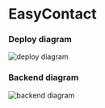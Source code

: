 # EasyContact

### Deploy diagram
<img src="https://objectstorage.us-ashburn-1.oraclecloud.com/n/idlmil2aymrs/b/static_file/o/rcos%2F%5BEasyContact%5Ddeploy%20diagram.jpg" alt="deploy diagram" />


### Backend diagram
<img src="https://objectstorage.us-ashburn-1.oraclecloud.com/n/idlmil2aymrs/b/static_file/o/rcos%2F%5BEasyContact%5Dbackend%20diagram.jpg" alt="backend diagram" />
